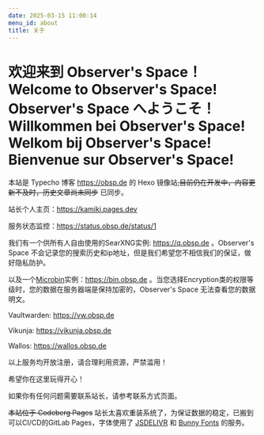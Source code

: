 ```yaml
---
date: 2025-03-15 11:00:14
menu_id: about
title: 关于
---
```

# 欢迎来到 Observer's Space！Welcome to Observer's Space! Observer's Space へようこそ！ Willkommen bei Observer's Space! Welkom bij Observer's Space! Bienvenue sur Observer's Space!

本站是 Typecho 博客 https://obsp.de 的 Hexo 镜像站~~,目前仍在开发中，内容更新不及时，历史文章尚未同步~~ 已同步。

站长个人主页：https://kamiki.pages.dev

服务状态监控：https://status.obsp.de/status/1

我们有一个供所有人自由使用的SearXNG实例: https://q.obsp.de 。Observer's Space 不会记录您的搜索历史和ip地址，但是我们希望您不相信我们的保证，做好隐私防护。

以及一个[Microbin](https://microbin.eu/)实例：https://bin.obsp.de 。当您选择Encryption类的权限等级时，您的数据在服务器端是保持加密的，Observer's Space 无法查看您的数据明文。

Vaultwarden: https://vw.obsp.de

Vikunja: https://vikunja.obsp.de

Wallos: https://wallos.obsp.de

以上服务均开放注册，请合理利用资源，严禁滥用！

希望你在这里玩得开心！

如果你有任何问题需要联系站长，请参考联系方式页面。

~~本站位于 Codeberg Pages~~ 站长太喜欢重装系统了，为保证数据的稳定，已搬到可以CI/CD的GitLab Pages，字体使用了 [JSDELIVR](https://www.jsdelivr.com/) 和 [Bunny Fonts](https://fonts.bunny.net) 的服务。
